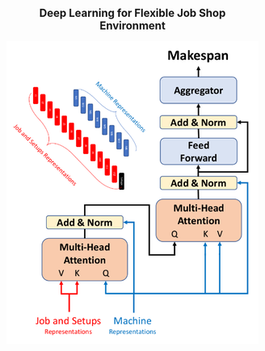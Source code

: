 
<h2 align="center">Deep Learning for Flexible Job Shop Environment</h2>

<p align="center">
<img src="Data/RNN-Attention.png" alt="DeepLearning_FJS" style="width:500px">
</p>
